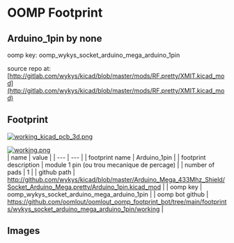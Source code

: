 # OOMP Footprint  
## Arduino_1pin  by none  
  
oomp key: oomp_wykys_socket_arduino_mega_arduino_1pin  
  
source repo at: [http://gitlab.com/wykys/kicad/blob/master/mods/RF.pretty/XMIT.kicad_mod](http://gitlab.com/wykys/kicad/blob/master/mods/RF.pretty/XMIT.kicad_mod)  
## Footprint  
  
[![working_kicad_pcb_3d.png](working_kicad_pcb_3d_600.png)](working_kicad_pcb_3d.png)  
  
[![working.png](working_600.png)](working.png)  
| name | value | 
| --- | --- | 
| footprint name | Arduino_1pin | 
| footprint description | module 1 pin (ou trou mecanique de percage) | 
| number of pads | 1 | 
| github path | http://github.com/wykys/kicad/blob/master/Arduino_Mega_433Mhz_Shield/Socket_Arduino_Mega.pretty/Arduino_1pin.kicad_mod | 
| oomp key | oomp_wykys_socket_arduino_mega_arduino_1pin | 
| oomp bot github | https://github.com/oomlout/oomlout_oomp_footprint_bot/tree/main/footprints/wykys_socket_arduino_mega_arduino_1pin/working | 
## Images  
